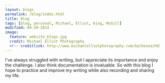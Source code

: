 ```yaml
---
layout: blogs
permalink: /blog/index.html
title: Blog
tags: [blog, personal, Michael, Elliot, King, McGill]
modified: 09-20-2014
image:
  feature: website_blogs.jpg
  credit: Michael Elliot Photography
  <!-- creditlink: http://www.michaelelliotphotography.com/bythesea/h65442b72#h65442b72 -->
---
```


I've always struggled with writing, but I appreciate its importance and enjoy the challenge.  I also think documentation is invaluable.  So with this blog I hope to practice and improve my writing while also recording and sharing my life.